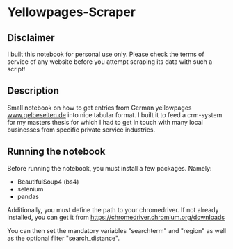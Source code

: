 # Yellowpages-Scraper
## Disclaimer
I built this notebook for personal use only. Please check the terms of service of any website before you attempt scraping its data with such a script!
## Description
Small notebook on how to get entries from German yellowpages www.gelbeseiten.de into nice tabular format. I built it to feed a crm-system for my masters thesis for which I had to get in touch with many local businesses from specific private service industries.

## Running the notebook
Before running the notebook, you must install a few packages. Namely:
* BeautifulSoup4 (bs4)
* selenium
* pandas

Additionally, you must define the path to your chromedriver. If not already installed, you can get it from https://chromedriver.chromium.org/downloads

You can then set the mandatory variables "searchterm" and "region" as well as the optional filter "search_distance". 
